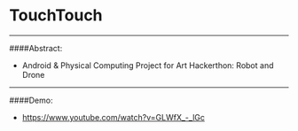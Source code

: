 # TouchTouch
----
####Abstract: <br>
- Android & Physical Computing Project for Art Hackerthon: Robot and Drone

----
####Demo: <br>
- https://www.youtube.com/watch?v=GLWfX_-_lGc
